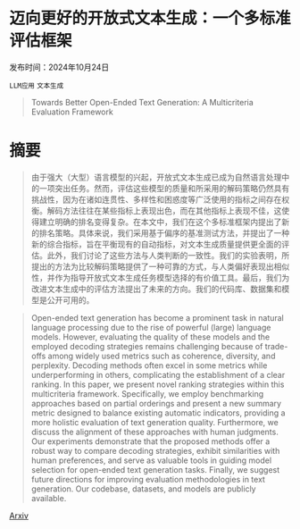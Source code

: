 # 迈向更好的开放式文本生成：一个多标准评估框架

发布时间：2024年10月24日

`LLM应用` `文本生成`

> Towards Better Open-Ended Text Generation: A Multicriteria Evaluation Framework

# 摘要

> 由于强大（大型）语言模型的兴起，开放式文本生成已成为自然语言处理中的一项突出任务。然而，评估这些模型的质量和所采用的解码策略仍然具有挑战性，因为在诸如连贯性、多样性和困惑度等广泛使用的指标之间存在权衡。解码方法往往在某些指标上表现出色，而在其他指标上表现不佳，这使得建立明确的排名变得复杂。在本文中，我们在这个多标准框架内提出了新的排名策略。具体来说，我们采用基于偏序的基准测试方法，并提出了一种新的综合指标，旨在平衡现有的自动指标，对文本生成质量提供更全面的评估。此外，我们讨论了这些方法与人类判断的一致性。我们的实验表明，所提出的方法为比较解码策略提供了一种可靠的方式，与人类偏好表现出相似性，并作为指导开放式文本生成任务模型选择的有价值工具。最后，我们为改进文本生成中的评估方法提出了未来的方向。我们的代码库、数据集和模型是公开可用的。

> Open-ended text generation has become a prominent task in natural language processing due to the rise of powerful (large) language models. However, evaluating the quality of these models and the employed decoding strategies remains challenging because of trade-offs among widely used metrics such as coherence, diversity, and perplexity. Decoding methods often excel in some metrics while underperforming in others, complicating the establishment of a clear ranking. In this paper, we present novel ranking strategies within this multicriteria framework. Specifically, we employ benchmarking approaches based on partial orderings and present a new summary metric designed to balance existing automatic indicators, providing a more holistic evaluation of text generation quality. Furthermore, we discuss the alignment of these approaches with human judgments. Our experiments demonstrate that the proposed methods offer a robust way to compare decoding strategies, exhibit similarities with human preferences, and serve as valuable tools in guiding model selection for open-ended text generation tasks. Finally, we suggest future directions for improving evaluation methodologies in text generation. Our codebase, datasets, and models are publicly available.

[Arxiv](https://arxiv.org/abs/2410.18653)